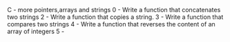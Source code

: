 C - more pointers,arrays and strings
0 - Write a function that concatenates two strings
2 - Write a function that copies a string.
3 - Write a function that compares two strings
4 - Write a function that reverses the content of an array of integers
5 -
